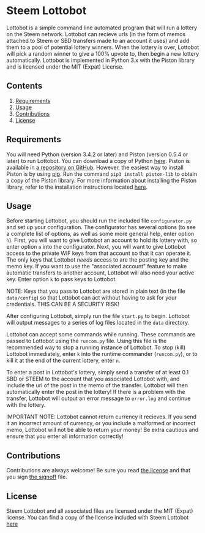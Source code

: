 # Steem Lottobot

Lottobot is a simple command line automated program that will run a lottery on the Steem network. Lottobot can
recieve urls (in the form of memos attached to Steem or SBD transfers made to an account it uses) and add
them to a pool of potential lottery winners. When the lottery is over, Lottobot will pick a random winner to
give a 100% upvote to, then begin a new lottery automatically. Lottobot is implemented in Python 3.x with the
Piston library and is licensed under the MIT (Expat) License.

## Contents

1. [Requirements](#requirements)
2. [Usage](#Usage)
3. [Contributions](#contributions)
4. [License](#license)

## Requirements

You will need Python (version 3.4.2 or later) and Piston (version 0.5.4 or later) to run Lottobot. You can
download a copy of Python [here](https://www.python.org/). Piston is available in [a repository on GitHub](https://github.com/xeroc/piston-lib).
However, the easiest way to install Piston is by using [pip](https://pypi.python.org/pypi/pip/). Run the command `pip3 install piston-lib`
to obtain a copy of the Piston library. For more information about installing the Piston library, refer to the installation instructions located 
[here](http://lib.piston.rocks/en/develop/installation.html).

## Usage

Before starting Lottobot, you should run the included file `configurator.py` and set up your configuration. The
configurator has several options (to see a complete list of options, as well as some more general help, enter 
option `h`). First, you will want to give Lottobot an account to hold its lottery with, so enter option `a` into the 
configurator. Next, you will want to give Lottobot access to the private WIF keys from that account 
so that it can operate it. The only keys that Lottobot *needs* access to are the posting key and the memo key. If
you want to use the "associated account" feature to make automatic transfers to another account, Lottobot will
also need your active key. Enter option `k` to pass keys to Lottobot.

NOTE: Keys that you pass to Lottobot are stored in plain text (in the file `data/config`) so that Lottobot can
act without having to ask for your credentials. THIS CAN BE A SECURITY RISK!

After configuring Lottobot, simply run the file `start.py` to begin. Lottobot will output messages to a series
of log files located in the `data` directory.

Lottobot can accept some commands while running. These commands are passed to Lottobot using the `runcom.py` file.
Using this file is the recommended way to stop a running instance of Lottobot. To stop (kill) Lottobot immediately,
enter `k` into the runtime commander (`runcom.py`), or to kill it at the end of the current lottery, enter `n`.

To enter a post in Lottobot's lottery, simply send a transfer of at least 0.1 SBD or STEEM to the account that
you associated Lottobot with, and include the url of the post in the memo of the transfer. Lottobot will then
automatically enter the post in the lottery! If there is a problem with the transfer, Lottobot will output an
error message to `error.log` and continue with the lottery.

IMPORTANT NOTE: Lottobot cannot return currency it recieves. If you send it an incorrect amount of currency, or
you include a malformed or incorrect memo, Lottobot will not be able to return your money! Be extra cautious
and ensure that you enter all information correctly!

## Contributions

Contributions are always welcome! Be sure you read [the license](LICENSE.txt) and that you sign [the signoff](SIGNOFF.txt) file.

## License

Steem Lottobot and all associated files are licensed under the MIT (Expat) license. You can find a copy of the
license included with Steem Lottobot [here](LICENSE.txt)
